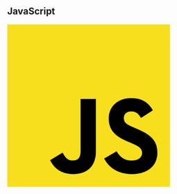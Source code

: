 ## JavaScript
<img src = "https://github.com/jon890613/js/blob/main/js_image/1200px-Unofficial_JavaScript_logo_2.svg.png" width=375>
